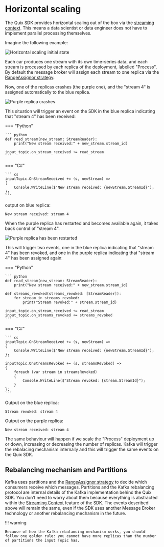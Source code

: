 # Horizontal scaling

The Quix SDK provides horizontal scaling out of the box via the
[streaming context](streaming-context.md). This means a data
scientist or data engineer does not have to implement parallel
processing themselves.

Imagine the following example:

![Horizontal scaling initial state](../images/QuixHorizontalScaling1.png)

Each car produces one stream with its own time-series data, and each
stream is processed by each replica of the deployment, labelled
"Process". By default the message broker will assign each stream to one
replica via the [RangeAssignor
strategy](https://kafka.apache.org/23/javadoc/org/apache/kafka/clients/consumer/RangeAssignor.html).

Now, one of the replicas crashes (the purple one), and the "stream 4" is
assigned automatically to the blue replica.

![Purple replica crashes](../images/QuixHorizontalScaling2.png)

This situation will trigger an event on the SDK in the blue replica
indicating that "stream 4" has been received:



=== "Python"
    
    ``` python
    def read_stream(new_stream: StreamReader):
        print("New stream received:" + new_stream.stream_id)
    
    input_topic.on_stream_received += read_stream
    ```

=== "C\#"
    
    ``` cs
    inputTopic.OnStreamReceived += (s, newStream) =>
    {
        Console.WriteLine($"New stream received: {newStream.StreamId}");
    };
    ```

output on blue replica:

``` console
New stream received: stream 4
```

When the purple replica has restarted and becomes available again, it
takes back control of "stream 4".

![Purple replica has been restarted](../images/QuixHorizontalScaling3.png)

This will trigger two events, one in the blue replica indicating that
"stream 4" has been revoked, and one in the purple replica indicating
that "stream 4" has been assigned again:



=== "Python"
    
    ``` python
    def read_stream(new_stream: StreamReader):
        print("New stream received:" + new_stream.stream_id)
    
    def streams_revoked(streams_revoked: [StreamReader]):
        for stream in streams_revoked:
            print("Stream revoked:" + stream.stream_id)
    
    input_topic.on_stream_received += read_stream
    input_topic.on_streams_revoked += streams_revoked
    ```

=== "C\#"
    
    ``` cs
    inputTopic.OnStreamReceived += (s, newStream) =>
    {
        Console.WriteLine($"New stream received: {newStream.StreamId}");
    };
    
    inputTopic.OnStreamsRevoked += (s, streamsRevoked) =>
    {
        foreach (var stream in streamsRevoked)
        {
            Console.WriteLine($"Stream revoked: {stream.StreamId}");
        }
    };
    ```

Output on the blue replica:

``` console
Stream revoked: stream 4
```

Output on the purple replica:

``` console
New stream received: stream 4
```

The same behaviour will happen if we scale the "Process" deployment up
or down, increasing or decreasing the number of replicas. Kafka will
trigger the rebalacing mechanism internally and this will trigger the
same events on the Quix SDK.

## Rebalancing mechanism and Partitions

Kafka uses partitions and the [RangeAssignor
strategy](https://kafka.apache.org/23/javadoc/org/apache/kafka/clients/consumer/RangeAssignor.html)
to decide which consumers receive which messages. Partitions and the
Kafka rebalancing protocol are internal details of the Kafka
implementation behind the Quix SDK. You don’t need to worry about them
because everything is abstracted within the [Streaming
Context](streaming-context.md) feature of the SDK. The
events described above will remain the same, even if the SDK uses
another Message Broker technology or another rebalancing mechanism in
the future.

!!! warning

	Because of how the Kafka rebalancing mechanism works, you should follow one golden rule: you cannot have more replicas than the number of partitions the input Topic has.
